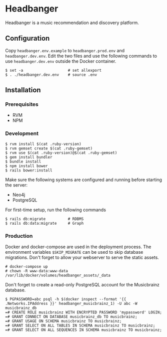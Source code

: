 # Headbanger

Headbanger is a music recommendation and discovery platform.


## Configuration

Copy `headbanger.env.example` to `headbanger.prod.env` and `headbanger.dev.env`. Edit the two files and use the following commands to use `headbanger.dev.env` outside the Docker container.

```
$ set -a                    # set allexport
$ . ./headbanger.dev.env    # source .env
```

## Installation

### Prerequisites

- RVM
- NPM

### Development

```
$ rvm install $(cat .ruby-version)
$ rvm gemset create $(cat .ruby-gemset)
$ rvm use $(cat .ruby-version)@$(cat .ruby-gemset)
$ gem install bundler
$ bundle install
$ npm install bower
$ rails bower:install
```

Make sure the following systems are configured and running before starting the server:
 - Neo4j
 - PostgreSQL

For first-time setup, run the following commands

```
$ rails db:migrate          # RDBMS
$ rails db:data:migrate     # Graph
```

### Production

Docker and docker-compose are used in the deployment process. The environment variables `$SKIP_MIGRATE` can be used to skip database migrations. Don't forget to allow your webserver to serve the static assets.

```
# docker-compose up
# chown -R www-data:www-data /var/lib/docker/volumes/headbanger_assets/_data
```

Don't forget to create a read-only PostgreSQL account for the Musicbrainz database.

```
$ PGPASSWORD=abc psql -h $(docker inspect --format '{{ .Networks.IPAddress }}' headbanger_musicbrainz_1) -U abc -W musicbrainz_db
=# CREATE ROLE musicbrainz WITH ENCRYPTED PASSWORD 'mypassword' LOGIN;
=# GRANT CONNECT ON DATABASE musicbrainz_db TO musicbrainz;
=# GRANT USAGE ON SCHEMA musicbrainz TO musicbrainz;
=# GRANT SELECT ON ALL TABLES IN SCHEMA musicbrainz TO musicbrainz;
=# GRANT SELECT ON ALL SEQUENCES IN SCHEMA musicbrainz TO musicbrainz;
```
